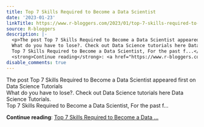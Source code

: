 ```yaml
---
title: Top 7 Skills Required to Become a Data Scientist
date: '2023-01-23'
linkTitle: https://www.r-bloggers.com/2023/01/top-7-skills-required-to-become-a-data-scientist/
source: R-bloggers
description: |-
  <p>The post Top 7 Skills Required to Become a Data Scientist appeared first on Data Science Tutorials<br />
  What do you have to lose?. Check out Data Science tutorials here Data Science Tutorials.<br />
  Top 7 Skills Required to Become a Data Scientist, For the past f...</p>
  <strong>Continue reading</strong>: <a href="https://www.r-bloggers.com/2023/01/top-7-skills-required-to-become-a-data-scientist/">Top 7 Skills Required to Become a Data ...
disable_comments: true
---
```

<p>The post Top 7 Skills Required to Become a Data Scientist appeared first on Data Science Tutorials<br />
What do you have to lose?. Check out Data Science tutorials here Data Science Tutorials.<br />
Top 7 Skills Required to Become a Data Scientist, For the past f...</p>
<strong>Continue reading</strong>: <a href="https://www.r-bloggers.com/2023/01/top-7-skills-required-to-become-a-data-scientist/">Top 7 Skills Required to Become a Data ...